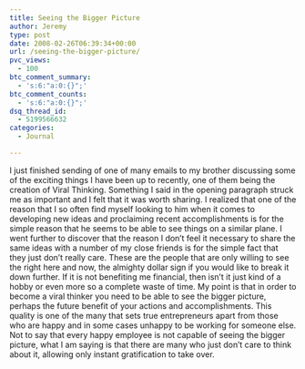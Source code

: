```yaml
---
title: Seeing the Bigger Picture
author: Jeremy
type: post
date: 2008-02-26T06:39:34+00:00
url: /seeing-the-bigger-picture/
pvc_views:
  - 100
btc_comment_summary:
  - 's:6:"a:0:{}";'
btc_comment_counts:
  - 's:6:"a:0:{}";'
dsq_thread_id:
  - 5199566632
categories:
  - Journal

---
```

I just finished sending of one of many emails to my brother discussing some of the exciting things I have been up to recently, one of them being the creation of Viral Thinking. Something I said in the opening paragraph struck me as important and I felt that it was worth sharing. I realized that one of the reason that I so often find myself looking to him when it comes to developing new ideas and proclaiming recent accomplishments is for the simple reason that he seems to be able to see things on a similar plane. I went further to discover that the reason I don&#8217;t feel it necessary to share the same ideas with a number of my close friends is for the simple fact that they just don&#8217;t really care. These are the people that are only willing to see the right here and now, the almighty dollar sign if you would like to break it down further. If it is not benefiting me financial, then isn&#8217;t it just kind of a hobby or even more so a complete waste of time. My point is that in order to become a viral thinker you need to be able to see the bigger picture, perhaps the future benefit of your actions and accomplishments. This quality is one of the many that sets true entrepreneurs apart from those who are happy and in some cases unhappy to be working for someone else. Not to say that every happy employee is not capable of seeing the bigger picture, what I am saying is that there are many who just don&#8217;t care to think about it, allowing only instant gratification to take over.